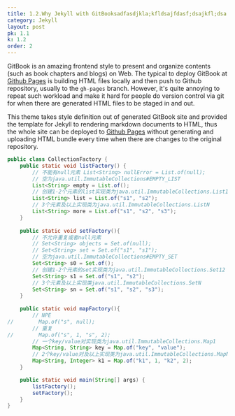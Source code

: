```yaml
---
title: 1.2.Why Jekyll with GitBooksadfasdjkla;kfldsajfdasf;dsajkfl;dsa
category: Jekyll
layout: post
pk: 1.1
k: 1.2
order: 2
---
```


GitBook is an amazing frontend style to present and organize contents (such as book chapters
and blogs) on Web. The typical to deploy GitBook at [Github Pages][1]
is building HTML files locally and then push to Github repository, usually to the `gh-pages`
branch. However, it's quite annoying to repeat such workload and make it hard for people do
version control via git for when there are generated HTML files to be staged in and out.

This theme takes style definition out of generated GitBook site and provided the template
for Jekyll to rendering markdown documents to HTML, thus the whole site can be deployed
to [Github Pages][1] without generating and uploading HTML bundle every time when there are
changes to the original repository.

```java
public class CollectionFactory {
    public static void listFactory() {
        // 不能有null元素 List<String> nullError = List.of(null);
        // 空为java.util.ImmutableCollections#EMPTY_LIST
        List<String> empty = List.of();
        // 创建1-2个元素的list实现类为java.util.ImmutableCollections.List12
        List<String> list = List.of("s1", "s2");
        // 3个元素及以上实现类为java.util.ImmutableCollections.ListN
        List<String> more = List.of("s1", "s2", "s3");
    }
    
    public static void setFactory(){
        // 不允许重复或者null元素
        // Set<String> objects = Set.of(null);
        // Set<String> set = Set.of("s1", "s1");
        // 空为java.util.ImmutableCollections#EMPTY_SET
        Set<String> s0 = Set.of();
        // 创建1-2个元素的set实现类为java.util.ImmutableCollections.Set12
        Set<String> s1 = Set.of("s1", "s2");
        // 3个元素及以上实现类java.util.ImmutableCollections.SetN
        Set<String> sn = Set.of("s1", "s2", "s3");
    }
    
    public static void mapFactory(){
        // NPE
//        Map.of("s", null);
        // 重复
//        Map.of("s", 1, "s", 2);
        // 一个key/value对实现类为java.util.ImmutableCollections.Map1
        Map<String, String> key = Map.of("key", "value");
        // 2个key/value对及以上实现类为java.util.ImmutableCollections.MapN
        Map<String, Integer> k1 = Map.of("k1", 1, "k2", 2);
    }

    public static void main(String[] args) {
        listFactory();
        setFactory();
    }
}
```

[1]: https://pages.github.com
